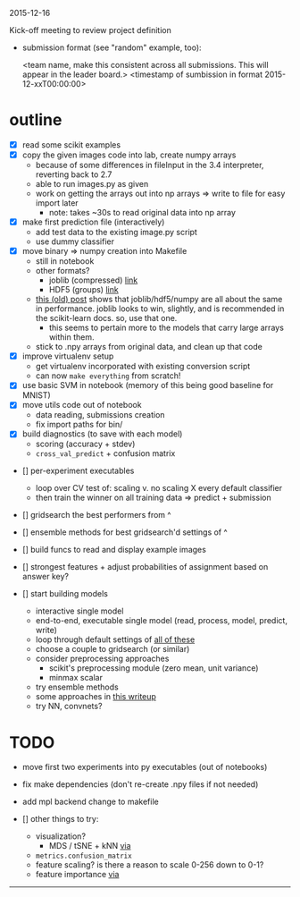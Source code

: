 2015-12-16 

Kick-off meeting to review project definition

- submission format (see "random" example, too): 

    <team name, make this consistent across all submissions. This will appear in the leader board.>
    <timestamp of sumbission in format 2015-12-xxT00:00:00>
    <submission name-anything you want. This will appear in the leader board.>


# outline 

- [x] read some scikit examples 
- [x] copy the given images code into lab, create numpy arrays 
    - because of some differences in fileInput in the 3.4 interpreter, reverting back to 2.7 
    - able to run images.py as given
    - work on getting the arrays out into np arrays => write to file for easy import later
        - note: takes ~30s to read original data into np array
- [x] make first prediction file (interactively)
    - add test data to the existing image.py script 
    - use dummy classifier
- [x] move binary => numpy creation into Makefile 
    - still in notebook
    - other formats?
        - joblib (compressed) [link](https://pythonhosted.org/joblib/persistence.html)
        - HDF5 (groups) [link](http://docs.h5py.org/en/latest/quick.html#appendix-creating-a-file)
    - [this (old) post](https://robertdragan.wordpress.com/2012/08/31/comparying-various-methods-for-saving-and-loading-numpy-arrays/) shows that joblib/hdf5/numpy are all about the same in performance. joblib looks to win, slightly, and is recommended in the scikit-learn docs. so, use that one.
        - this seems to pertain more to the models that carry large arrays within them. 
    - stick to .npy arrays from original data, and clean up that code 
- [x] improve virtualenv setup
    - get virtualenv incorporated with existing conversion script 
    - can now ``make everything`` from scratch!
- [x] use basic SVM in notebook (memory of this being good baseline for MNIST)
- [x] move utils code out of notebook 
    - data reading, submissions creation
    -  fix import paths for bin/
- [x] build diagnostics (to save with each model)
    - scoring (accuracy + stdev) 
    - ``cross_val_predict`` + confusion matrix 



- [] per-experiment executables
    - loop over CV test of: scaling v. no scaling X every default classifier 
    - then train the winner on all training data  => predict + submission




- [] gridsearch the best performers from ^ 

- [] ensemble methods for best gridsearch'd settings of ^


- [] build funcs to read and display example images

- [] strongest features + adjust probabilities of assignment based on answer key? 


- [] start building models 
    - interactive single model
    - end-to-end, executable single model (read, process, model, predict, write)
    - loop through default settings of [all of these](http://scikit-learn.org/stable/auto_examples/classification/plot_classifier_comparison.html)
    - choose a couple to gridsearch (or similar)
    - consider preprocessing approaches 
        - scikit's preprocessing module (zero mean, unit variance)
        - minmax scalar 
    - try ensemble methods
    - some approaches in [this writeup](http://colah.github.io/posts/2014-10-Visualizing-MNIST/)
    - try NN, convnets?


# TODO

- move first two experiments into py executables (out of notebooks) 
- fix make dependencies (don't re-create .npy files if not needed)
- add mpl backend change to makefile 


- [] other things to try:
    - visualization? 
        - MDS / tSNE + kNN [via](http://scikit-learn.org/stable/auto_examples/manifold/plot_lle_digits.html#example-manifold-plot-lle-digits-py)
    - ``metrics.confusion_matrix``
    - feature scaling? is there a reason to scale 0-256 down to 0-1? 
    - feature importance [via](http://bugra.github.io/work/notes/2014-11-22/an-introduction-to-supervised-learning-scikit-learn/)

------------











